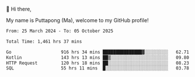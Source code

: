 👋 Hi there,

My name is Puttapong (Ma), welcome to my GitHub profile!

<!--START_SECTION:waka-->

```txt
From: 25 March 2024 - To: 05 October 2025

Total Time: 1,461 hrs 37 mins

Go                   916 hrs 34 mins ███████████████▓░░░░░░░░░   62.71 %
Kotlin               143 hrs 13 mins ██▒░░░░░░░░░░░░░░░░░░░░░░   09.80 %
HTTP Request         120 hrs 18 mins ██░░░░░░░░░░░░░░░░░░░░░░░   08.23 %
SQL                  55 hrs 11 mins  █░░░░░░░░░░░░░░░░░░░░░░░░   03.78 %
```

<!--END_SECTION:waka-->

